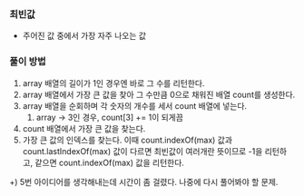 ### 최빈값

- 주어진 값 중에서 가장 자주 나오는 값

### 풀이 방법

1. array 배열의 길이가 1인 경우엔 바로 그 수를 리턴한다.
2. array 배열에서 가장 큰 값을 찾아 그 수만큼 0으로 채워진 배열 count를 생성한다.
3. array 배열을 순회하며 각 숫자의 개수를 세서 count 배열에 넣는다.
   1. array → 3인 경우, count[3] += 1이 되게끔
4. count 배열에서 가장 큰 값을 찾는다.
5. 가장 큰 값의 인덱스를 찾는다. 이때 count.indexOf(max) 값과 count.lastIndexOf(max) 값이 다르면 최빈값이 여러개란 뜻이므로 -1을 리턴하고, 같으면 count.indexOf(max) 값을 리턴한다.

+) 5번 아이디어를 생각해내는데 시간이 좀 걸렸다. 나중에 다시 풀어봐야 할 문제.
